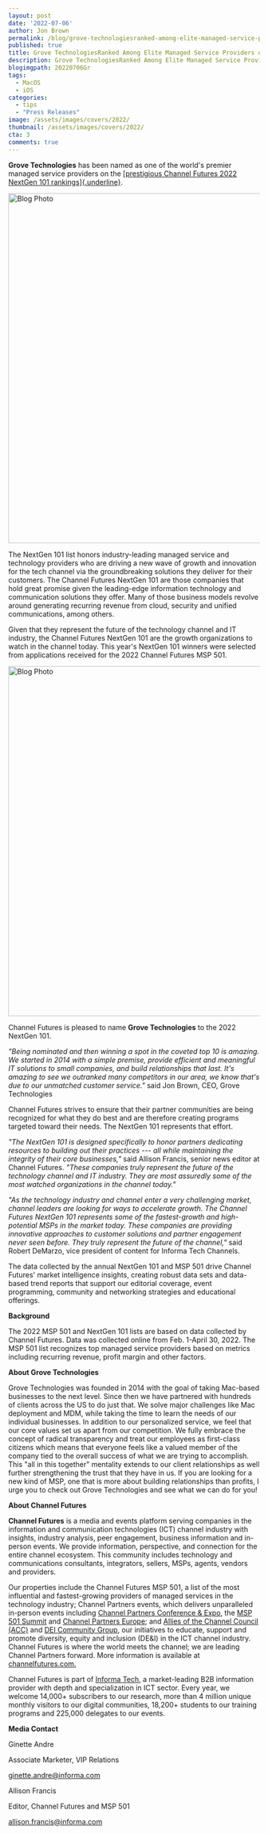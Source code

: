 ```yaml
---
layout: post
date: '2022-07-06'
author: Jon Brown
permalink: /blog/grove-technologiesranked-among-elite-managed-service-providers-on-channel-futures-nextgen-list/
published: true
title: Grove TechnologiesRanked Among Elite Managed Service Providers on Channel Futures NextGen List
description: Grove TechnologiesRanked Among Elite Managed Service Providers on Channel Futures NextGen List
blogimgpath: 20220706Gr
tags:
  - MacOS
  - iOS
categories:
  - tips
  - "Press Releases"
image: /assets/images/covers/2022/
thumbnail: /assets/images/covers/2022/
cta: 3
comments: true
---
```

**Grove Technologies** has been named as one of the world's premier
managed service providers on the [[prestigious Channel Futures 2022
NextGen 101
rankings]{.underline}](https://www.channelfutures.com/msp-501/2022-channel-futures-nextgen-101-winners-part-2-50-1).

<img alt="Blog Photo" src="{{ site.site_cdn }}/assets/images/blog/2022/20220706Gr/image2.png" class="img-fluid rounded m-2" width="700" />

The NextGen 101 list honors industry-leading managed service and
technology providers who are driving a new wave of growth and innovation
for the tech channel via the groundbreaking solutions they deliver for
their customers. The Channel Futures NextGen 101 are those companies
that hold great promise given the leading-edge information technology
and communication solutions they offer. Many of those business models
revolve around generating recurring revenue from cloud, security and
unified communications, among others.

Given that they represent the future of the technology channel and IT
industry, the Channel Futures NextGen 101 are the growth organizations
to watch in the channel today. This year's NextGen 101 winners were
selected from applications received for the 2022 Channel Futures MSP
501.

<img alt="Blog Photo" src="{{ site.site_cdn }}/assets/images/blog/2022/20220706Gr/image1.png" class="img-fluid rounded m-2" width="700" />

Channel Futures is pleased to name **Grove Technologies** to the 2022
NextGen 101.

*"Being nominated and then winning a spot in the coveted top 10 is
amazing. We started in 2014 with a simple premise, provide efficient and
meaningful IT solutions to small companies, and build relationships that
last. It's amazing to see we outranked many competitors in our area, we
know that's due to our unmatched customer service."* said Jon Brown,
CEO, Grove Technologies

Channel Futures strives to ensure that their partner communities are
being recognized for what they do best and are therefore creating
programs targeted toward their needs. The NextGen 101 represents that
effort.

*"The NextGen 101 is designed specifically to honor partners dedicating
resources to building out their practices --- all while maintaining the
integrity of their core businesses,"* said Allison Francis, senior news
editor at Channel Futures. *"These companies truly represent the future
of the technology channel and IT industry. They are most assuredly some
of the most watched organizations in the channel today."*

*"As the technology industry and channel enter a very challenging
market, channel leaders are looking for ways to accelerate growth. The
Channel Futures NextGen 101 represents some of the fastest-growth and
high-potential MSPs in the market today. These companies are providing
innovative approaches to customer solutions and partner engagement never
seen before. They truly represent the future of the channel,"* said
Robert DeMarzo, vice president of content for Informa Tech Channels.

The data collected by the annual NextGen 101 and MSP 501 drive Channel
Futures' market intelligence insights, creating robust data sets and
data-based trend reports that support our editorial coverage, event
programming, community and networking strategies and educational
offerings.

**Background**

The 2022 MSP 501 and NextGen 101 lists are based on data collected by
Channel Futures. Data was collected online from Feb. 1-April 30, 2022.
The MSP 501 list recognizes top managed service providers based on
metrics including recurring revenue, profit margin and other factors.

**About Grove Technologies**

Grove Technologies was founded in 2014 with the goal of taking Mac-based
businesses to the next level. Since then we have partnered with hundreds
of clients across the US to do just that. We solve major challenges like
Mac deployment and MDM, while taking the time to learn the needs of our
individual businesses. In addition to our personalized service, we feel
that our core values set us apart from our competition. We fully embrace
the concept of radical transparency and treat our employees as
first-class citizens which means that everyone feels like a valued
member of the company tied to the overall success of what we are trying
to accomplish. This "all in this together" mentality extends to our
client relationships as well further strengthening the trust that they
have in us. If you are looking for a new kind of MSP, one that is more
about building relationships than profits, I urge you to check out Grove
Technologies and see what we can do for you!

**About Channel Futures**

**Channel Futures** is a media and events platform serving companies in
the information and communication technologies (ICT) channel industry
with insights, industry analysis, peer engagement, business information
and in-person events. We provide information, perspective, and
connection for the entire channel ecosystem. This community includes
technology and communications consultants, integrators, sellers, MSPs,
agents, vendors and providers.

Our properties include the Channel Futures MSP 501, a list of the most
influential and fastest-growing providers of managed services in the
technology industry; Channel Partners events, which delivers
unparalleled in-person events including [Channel Partners Conference &
Expo](https://channelpartnersconference.com/?utm_source=eloqua&utm_medium=email&utm_campaign=2022-msp501&utm_content=press-release),
the [MSP 501
Summit](https://themspsummit.com/?utm_source=eloqua&utm_medium=email&utm_campaign=2022-msp501&utm_content=press-release)
and [Channel Partners
Europe](https://channelevolutioneurope.com/?utm_source=eloqua&utm_medium=email&utm_campaign=2022-msp501&utm_content=press-release);
and [Allies of the Channel Council
(ACC)](https://www.linkedin.com/groups/8985665/) and [DEI Community
Group](https://www.channelfutures.com/strategy/diversity-inclusion?utm_source=eloqua&utm_medium=email&utm_campaign=2022-msp501&utm_content=press-release),
our initiatives to educate, support and promote diversity, equity and
inclusion (DE&I) in the ICT channel industry. Channel Futures is where
the world meets the channel; we are leading Channel Partners forward.
More information is available at
[channelfutures.com.](https://channelfutures.com/?utm_source=eloqua&utm_medium=email&utm_campaign=2022-msp501&utm_content=press-release)

Channel Futures is part of [Informa
Tech](https://tech.informa.com/?utm_source=eloqua&utm_medium=email&utm_campaign=2022-msp501&utm_content=press-release),
a market-leading B2B information provider with depth and specialization
in ICT sector. Every year, we welcome 14,000+ subscribers to our
research, more than 4 million unique monthly visitors to our digital
communities, 18,200+ students to our training programs and 225,000
delegates to our events.

**Media Contact**

Ginette Andre

Associate Marketer, VIP Relations

ginette.andre@informa.com

Allison Francis

Editor, Channel Futures and MSP 501 

allison.francis@informa.com
